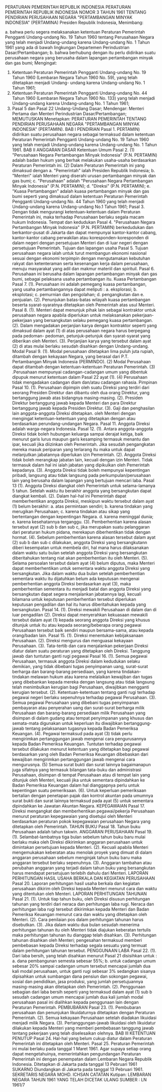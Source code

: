  PERATURAN PEMERINTAH REPUBLIK INDONESIA PERATURAN PEMERINTAH REPUBLIK INDONESIA NOMOR 3 TAHUN 1961 TENTANG PENDIRIAN PERUSAHAAN NEGARA "PERTAMBANGAN MINYAK INDONESIA" (PERTAMINA) Presiden Republik Indonesia,
Menimbang:

a. bahwa perlu segera melaksanakan ketentuan Peraturan Pemerintah Pengganti Undang-undang No. 19 Tahun 1960 tentang Perusahaan Negara yang telah menjadi Undang-undang karena Undang-undang No. 1 Tahun 1961 yang ada di bawah lingkungan Departemen Perindustrian Dasar/Pertambangan;
b. bahwa berhubung dengan itu perlu didirikan suatu perusahaan negara yang berusaha dalam lapangan pertambangan minyak dan gas bumi;
Mengingat:

1. Ketentuan Peraturan Pemerintah Pengganti Undang-undang No. 19 Tahun 1960 (Lembaran Negara Tahun 1960 No. 59), yang telah ditetapkan menjadi Undang- undang karena Undang-undang No. 1 Tahun 1961;
2. Ketentuan Peraturan Pemerintah Pengganti Undang-undang No. 44 Tahun 1960 (Lembaran Negara Tahun 1960 No. 133) yang telah menjadi Undang-undang karena Undang-undang No. 1 Tahun 1961;
3. Pasal 5 dan Pasal 22 Undang-Undang Dasar; Mendengar: Menteri Pertama dan Menteri Perindustrian Dasar/Pertambangan; MEMUTUSKAN Menetapkan: PERATURAN PEMERINTAH TENTANG PENDIRIAN PERUSAHAAN NEGARA "PERTAMBANGAN MINYAK INDONESIA" (PERTAMIN).
BAB I PENDIRIAN Pasal 1. PERTAMIN) didirikan suatu perusahaan negara sebagai termaksud dalam ketentuan Peraturan Pemerintah Pengganti Undang-undang No. 19 Tahun 1960 yang telah menjadi Undang-undang karena Undang-undang No. 1 Tahun 1961.
BAB II ANGGARAN DASAR Ketentuan Umum Pasal 2.
(1) "Perusahaan Negara Pertambangan Minyak Indonesia" (P.N. PERTAMIN) adalah badan hukum yang berhak melakukan usaha-usaha berdasarkan Peraturan Pemerintah ini.
(2) Dalam Peraturan Pemerintah ini yang dimaksud dengan a. "Pemerintah" ialah Presiden Republik Indonesia;
b. "Menteri" ialah Menteri yang diserahi urusan pertambangan minyak dan gas bumi;
c. "Perusahaan" adalah "Perusahaan Negara Pertambangan Minyak Indonesia" (P.N. PERTAMIN);
d. "Direksi" (P.N. PERTAMIN);
e. "Kuasa Pertambangan" adalah kuasa pertambangan minyak dan gas bumi seperti yang dimaksud dalam ketentuan Peraturan Pemerintah Pengganti Undang-undang No. 44 Tahun 1960 yang telah menjadi Undang-undang karena Undang-undang No.1 Tahun 1961; Pasal 3. Dengan tidak mengurangi ketentuan-ketentuan dalam Peraturan Pemerintah ini, maka terhadap Perusahaan berlaku segala macam hukum Indonesia. Tempat dan kedudukan Pasal 4. "Perusahaan Negara Pertambangan Minyak Indonesia" (P.N. PERTAMIN) berkedudukan dan berkantor-pusat di Jakarta dan dapat mempunyai kantor-kantor cabang, kantor-kantor cabang perwakilan atau koresponden-koresponden di dalam negeri dengan persetujuan Menteri dan di luar negeri dengan persetujuan Pemerintah. Tujuan dan lapangan usaha Pasal 5. Tujuan perusahaan negara ialah untuk turut membangun ekonomi nasional sesuai dengan ekonomi terpimpin dengan mengutamakan kebutuhan rakyat dan ketenteraman serta kesenangan kerja dalam perusahaan, menuju masyarakat yang adil dan makmur materiil dan spirituil. Pasal 6. Perusahaan ini berusaha dalam lapangan pertambangan minyak dan gas bumi, sebagai pelaksana usaha pertambangan itu. Kuasa Pertambangan Pasal 7.
(1). Perusahaan ini adalah pemegang kuasa pertambangan, yang usaha pertambangannya dapat meliputi :
a. eksplorasi;
b. eksplotasi;
c. pemurnian dan pengolahan;
d. pengangkutan dan e. penjualan.
(2). Penunjukan batas-batas wilayah kuasa pertambangan beserta syarat-syaratnya ditetapkan oleh Pemerintah atas usul Menteri. Pasal 8.
(1). Menteri dapat menunjuk pihak lain sebagai kontraktor untuk perusahaan negara apabila diperlukan untuk melaksanakan pekerjaan-pekerjaan yang bersangkutan selaku pemegang kuasa pertambangan.
(2). Dalam mengadakan perjanjian karya dengan kontraktor seperti yang dimaksud dalam ayat (1) di atas perusahaan negara harus berpegang pada pedoman- pedoman, petunjuk-petunjuk dan syarat-syarat yang diberikan oleh Menteri.
(3). Perjanjian karya yang tersebut dalam ayat (2) di atas mulai berlaku sesudah disahkan dengan Undang-undang. Modal Pasal 9.
(1). Modal perusahaan ditetapkan lima puluh juta rupiah, ditambah dengan kekayaan Negara, yang berasal dari P.T. Pertambangan Minyak Indonesia (PERMINDO).
(2) Modal Perusahaan dapat ditambah dengan ketentuan-ketentuan Peraturan Pemerintah.
(3) .Perusahaan mempunyai cadangan-cadangan umum yang dibentuk dipupuk menurut ketentuan dalam Pasal 22 ayat (1).
(4) Perusahaan tidak mengadakan cadangan diam dan/atau cadangan rahasia. Pimpinan Pasal 10.
(1). Perusahaan dipimpin oleh suatu Direksi yang terdiri dari seorang Presiden Direktur dan dibantu oleh dua orang Direktur, yang bertanggung jawab atas bidangnya masing-masing.
(2). Presiden Direktur bertanggung jawab kepada Menteri dan para Direktur bertanggung jawab kepada Presiden Direktur.
(3). Gaji dan penghasilan lain anggota-anggota Direksi ditetapkan. oleh Menteri dengan mengingat ketentuan-ketentuan yang ditetapkan dengan atau berdasarkan perundang-undangan Negara. Pasal 11. Anggota Direksi adalah warga-negara Indonesia. Pasal 12.
(1). Antara anggota-anggota Direksi tidak boleh hubungan keluarga sampai derajat ketiga, baik menurut garis lurus maupun garis kesamping termasuk menantu dan ipar, kecuali jika diizinkan oleh Pemerintah. Jika sesudah pengangkatan mereka masuk periparan yang terlarang itu maka untuk dapat melanjutkan jabatannya diperlukan izin Pemerintah.
(2). Anggota Direksi tidak boleh merangkap jabatan lain, kecuali dengan izin Menteri. Tidak termasuk dalam hal ini ialah jabatan yang dipikulkan oleh Pemerintah kepadanya.
(3). Anggota Direksi tidak boleh mempunyai kepentingan pribadi, langsung atau tidak langsung pada perkumpulan/perusahaan lain yang berusaha dalam lapangan yang bertujuan mencari laba.
Pasal 13
(1). Anggota Direksi diangkat oleh Pemerintah untuk selama-lamanya 5 tahun. Setelah waktu itu berakhir anggota yang bersangkutan dapat diangkat kembali.
(2). Dalam hal-hal ini Pemerintah dapat memberhentikan anggota Direksi, meskipun waktu tersebut dalam ayat (1) belum berakhir:
a. atas permintaan sendiri;
b. karena tindakan yang merugikan Perusahaan;
c. karena tindakan atau sikap yang bertentangan dengan kepentingan Negara.
d. karena meninggal dunia;
e. karena kesehatannya terganggu.
(3). Pemberhentian karena alasan tersebut ayat (2) sub b dan sub c, jika merupakan suatu pelanggaran dari peraturan hukum pidana, merekapun diberhentikan tidak dengan hormat.
(4). Sebelum pemberhentian karena alasan tersebut dalam ayat (2) sub b dan sub c dilakukan, anggota Direksi yang bersangkutann diberi kesempatan untuk membela diri, hal mana harus dilaksanakan dalam waktu satu bulan setelah anggota Direksi yang bersangkutan diberitahukan tentang niat akan pemberhentian itu oleh Menteri.
(5). Selama persoalan tersebut dalam ayat (4) belum diputus, maka Menteri dapat memberhentikan untuk sementara waktu anggota Direksi yang bersangkutan. Jika dalam waktu dua bulan setelah pemberhentian sementara waktu itu dijatuhkan belum ada keputusan mengenai pemberhentian anggota Direksi berdasarkan ayat (3), maka pemberhentian sementara itu menjadi batal dan anggota Direksi yang bersangkutan dapat segera menjalankan jabatannya lagi, kecuali bilamana untuk keputusan pemberhentian tersebut diperlukan keputusan pengadilan dan hal itu harus diberitahukan kepada yang bersangkutan. Pasal 14.
(1). Direksi mewakili Perusahaan di dalam dan di luar pengadilan (2). Direksi dapat menyerahkan kekuasaan mewakili tersebut dalam ayat (1) kepada seorang anggota Direksi yang khusus ditunjuk untuk itu atau kepada seorang/beberapa orang pegawai Perusahaan tersebut baik sendiri maupun bersama-sama, atau kepada orang/badan lain. Pasal 15.
(1). Direksi menentukan kebijaksanaan Perusahaan.
(2). Direksi mengurus dan menguasai kekayaan Perusahaan.
(3). Tata-tertib dan cara menjalankan pekerjaan Direksi diatur dalam suatu peraturan yang ditetapkan oleh Direksi. Tanggung jawab dan tuntutan ganti rugi pegawai Pasal 16.
(1). Semua pegawai Perusahaan, termasuk anggota Direksi dalam kedudukan selaku demikian, yang tidak dibebani tugas penyimpanan uang, surat-surat berharga dan barang-barang persediaan, yang karena tindakan-tindakan melawan hukum atau karena melalaikan kewajiban dan tugas yang dibebankan kepada mereka dengan langsung atau tidak langsung telah menimbulkan kerugian bagi Perusahaan, diwajibkan mengganti kerugian tersebut.
(2). Ketentuan-ketentuan tentang ganti rugi terhadap pegawai negeri berlaku sepenuhnya terhadap pegawai Perusahaan.
(3). Semua pegawai Perusahaan yang dibebani tugas penyimpanan pembayaran atau penyerahan uang dan surat-surat berharga milik Perusahaan dan barang-barang persediaan milik Perusahaan yang disimpan di dalam gudang atau tempat penyimpanan yang khusus dan semata-mata digunakan untuk keperluan itu diwajibkan bertanggung-jawab tentang pelaksanaan tugasnya kepada Badan Pemeriksa Keuangan.
(4). Pegawai termaksud pada ayat (3) tidak perlu mengirimkan pertanggungan jawab mengenai cara pengurusannya kepada Badan Pemeriksa Keuangan. Tuntutan terhadap pegawai tersebut dilakukan menurut ketentuan yang ditetapkan bagi pegawai berdasarkan yang oleh Badan Pemeriksa Keuangan dibebaskan dari kewajiban mengirimkan pertanggungan jawab mengenai cara mengurusnya.
(5) Semua surat bukti dan surat lainnya bagaimanapun juga sifatnya yang termasuk bilangan tata-buku dan administrasi Perusahaan, disimpan di tempat Perusahaan atau di tempat lain yang ditunjuk oleh Menteri, kecuali jika untuk sementara dipindahkan ke Badan Pemeriksa Keuangan dalam hal dianggapnya perlu untuk kepentingan suatu pemeriksaan.
(6). Untuk keperluan pemeriksaan bertalian dengan penetapan pajak dan kontrol akuntan pada umumnya surat bukti dan surat lainnya termaksud pada ayat (5) untuk sementara dipindahkan ke Jawatan Akuntan Negara. KEPEGAWAIAN Pasal 17. Direksi mengangkat dan memberhentikan pegawai/pekerja Perusahaan menurut peraturan kepegawaian yang disetujui oleh Menteri berdasarkan peraturan pokok kepegawaian perusahaan Negara yang ditetapkan oleh Pemerintah. TAHUN BUKU Pasal 18. Tahun buku Perusahaan adalah tahun takwin. ANGGARAN PERUSAHAAN Pasal 19.
(1). Selambat-lambatnya tiga bulan sebelum tahun buku baru mulai berlaku maka oleh Direksi dikirimkan anggaran perusahaan untuk dimintakan persetujuan kepada Menteri.
(2). Kecuali apabila Menteri mengemukakan keberatan atau menolak proyek yang dimuat di dalam anggaran perusahaan sebelum menginjak tahun buku baru maka anggaran tersebut berlaku sepenuhnya.
(3). Anggaran tambahan atau perubahan anggaran yang terjadi dalam tahun buku yang bersangkutan harus mendapat persetujuan terlebih dahulu dari Menteri. LAPORAN PERHITUNGAN HASIL USAHA BERKALA DAN KEGIATAN PERUSAHAAN Pasal 20. Laporan perhitungan hasil usaha berkala dan kegiatan perusahaan dikirim oleh Direksi kepada Menteri menurut cara dan waktu yang ditentukan oleh Menteri. LAPORAN PERHITUNGAN TAHUNAN Pasal 21.
(1). Untuk tiap tahun buku, oleh Direksi disusun perhitungan tahunan yang terdiri dari neraca dan perhitungan laba rugi. Neraca dan perhitungan laba rugi tersebut dikirimkan kepada Menteri dan Badan Pemeriksa Keuangan menurut cara dan waktu yang ditetapkan oleh Menteri.
(2). Cara penilaian pos dalam perhitungan tahunan harus disebutkan.
(3). Jika dalam waktu dua bulan sesudah menerima perhitungan tahunan itu oleh Menteri tidak diajukan keberatan tertulis maka perhitungan tahunan itu dianggap telah disahkan.
(3). Perhitungan tahunan disahkan oleh Menteri; pengesahan termaksud memberi pembebasan kepada Direksi terhadap segala sesuatu yang termuat dalam perhitungan tahunan tersebut. PENGGUNAAN LABA Pasal 22.
(1). Dari laba bersih, yang telah disahkan menurut Pasal 21 disisihkan untuk :
a. dana pembangunan semesta sebesar 55%;
b. untuk cadangan umum sebesar 20% sampai cadangan umum tersebut mencapai jumlah dua kali modal perusahaan, untuk ganti rugi sebesar 3% sedangkan sisanya dipisahkan untuk sumbangan dana pensiun dan sokongan pegawai, sosial dan pendidikan, jasa produksi, yang jumlah persetujuannya masing-masing akan ditetapkan oleh Pemerintah.
(2). Penggunaan sebagian dari laba bersih seperti yang termaksud dalam ayat (1) sub b sesudah cadangan umum mencapai jumlah dua kali jumlah modal perusahaan pasal ini dialihkan kepada penggunaan lain dengan Peraturan Pemerintah. PEMBUBARAN Pasal 23.
(1). Pembubaran perusahaan dan penunjukan likuidaturnya ditetapkan dengan Peraturan Pemerintah.
(2). Semua kekayaan Perusahaan setelah diadakan likuidasi menjadi milik Negara.
(3). Pertanggungan-jawab likuidasi oleh likuidatur dilakukan kepada Menteri yang memberi pembebasan tanggung jawab tentang pekerjaan yang telah diselesaikan olehnya.
BAB III KETENTUAN PENUTUP Pasal 24. Hal-hal yang belum cukup diatur dalam Peraturan Pemerintah ini ditetapkan oleh Menteri. Pasal 25. Peraturan Pemerintah ini mulai berlaku pada tanggal 1 Maret 1961. Agar supaya setiap orang dapat mengetahuinya, memerintahkan pengundangan Peraturan Pemerintah ini dengan penempatan dalam Lembaran Negara Republik Indonesia. Ditetapkan di Jakarta pada tanggal 13 Pebruari 1961 SUKARNO Diundangkan di Jakarta pada tanggal 13 Pebruari 1961. SEKRETARIS NEGARA MOHD. ICHSAN CATATAN Kutipan: LEMBARAN NEGARA TAHUN 1961 YANG TELAH DICETAK ULANG SUMBER : LN 1961/7
